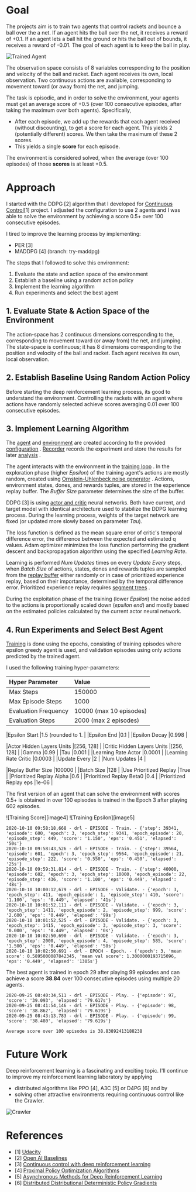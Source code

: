 [//]: # (Image References)


[image1]: https://user-images.githubusercontent.com/10624937/42135623-e770e354-7d12-11e8-998d-29fc74429ca2.gif "Trained Agent"
[image2]: https://user-images.githubusercontent.com/10624937/42386929-76f671f0-8106-11e8-9376-f17da2ae852e.png "Kernel"
[image3]: https://user-images.githubusercontent.com/10624937/42135622-e55fb586-7d12-11e8-8a54-3c31da15a90a.gif "Soccer"

# Goal

The projects aim is to train two agents that control rackets and bounce a ball over the a net. If an agent hits the ball over the net,
it receives a reward of +0.1.  If an agent lets a ball hit the ground or hits the ball out of bounds, it receives a reward of -0.01.
The goal of each agent is to keep the ball in play.

![Trained Agent][image1]

The observation space consists of 8 variables corresponding to the position and velocity of the ball and racket. Each agent receives
its own, local observation. Two continuous actions are available, corresponding to movement toward (or away from) the net, and jumping. 

The task is episodic, and in order to solve the environment, your agents must get an average score of +0.5
(over 100 consecutive episodes, after taking the maximum over both agents). Specifically,

- After each episode, we add up the rewards that each agent received (without discounting), to get a score for each agent. This yields 2 (potentially different) scores. We then take the maximum of these 2 scores.
- This yields a single **score** for each episode.

The environment is considered solved, when the average (over 100 episodes) of those **scores** is at least +0.5.

# Approach

I started with the DDPG [2] algorithm that I developed for [Continuous Control](https://github.com/miharothl/DRLND-Collaboration-And-Competition)[1] project. I adjusted the configuration
to use 2 agents and I was able to solve the environment by achieving a score 0.5+ over 100 consecutive episodes.

I tired to improve the learning process by implementing:
- PER [3]
- MADDPG [4] (branch: try-maddpg)

The steps that I followed to solve this environment:

1. Evaluate the state and action space of the environment
2. Establish a baseline using a random action policy
3. Implement the learning algorithm
4. Run experiments and select the best agent

## 1. Evaluate State & Action Space of the Environment

The action-space has 2 continuous dimensions corresponding to the, corresponding to movement toward (or away from) the net, and jumping. 
The state-space is continuous; it has 8 dimensions corresponding to the position and velocity of the ball and racket. Each agent receives
its own, local observation.

## 2. Establish Baseline Using Random Action Policy

Before starting the deep reinforcement learning process, its good to understand the environment. Controlling the 
rackets with an agent where actions have randomly selected achieve scores averaging 0.01 over 100 consecutive episodes.
 
## 3. Implement Learning Algorithm

The
[agent](https://github.com/miharothl/DRLND-Collaboration-And-Competition/blob/master/drl/agent/ddpg_agent.py)
and 
[environment](https://github.com/miharothl/DRLND-Collaboration-And-Competition/blob/master/drl/env/unity_multiple_env.py)
are created according to the provided
[configuration](https://github.com/miharothl/DRLND-Collaboration-And-Competition/blob/master/drl/experiment/configuration.py)
.
[Recorder](https://github.com/miharothl/DRLND-Collaboration-And-Competition/blob/master/drl/experiment/recorder.py)
records the experiment and store the results for later
[analysis](https://github.com/miharothl/DRLND-Collaboration-And-Competition/blob/master/rlab-analysis.ipynb)
.

The agent interacts with the environment in the
[training loop](https://github.com/miharothl/DRLND-Collaboration-And-Competition/blob/master/drl/experiment/train/master_trainer.py)
.
In the exploration phase (higher *Epsilon*) of the training
agent's actions are mostly random, created using 
[Ornstein-Uhlenbeck noise generator](https://github.com/miharothl/DRLND-Collaboration-And-Competition/blob/master/drl/agent/tools/ou_noise.py)
. Actions, environment states, dones, and rewards tuples, are stored in the experience
replay buffer. The *Buffer Size* parameter determines the size of the buffer.

DDPG [3] is using 
[actor and critic](https://github.com/miharothl/DRLND-Collaboration-And-Competition/blob/master/drl/model/ddpg_model.py)
neural networks. Both have current, and target model with identical architecture used to stabilize the DDPG learning process.
During the learning process, weights of the target network are fixed (or updated more slowly based on parameter *Tau*).

The loss function is defined as the mean square error of critic's temporal difference error, the difference between the expected
and estimated q values. Adam optimizer minimizes the loss function performing the gradient descent and backpropagation algorithm
using the specified *Learning Rate*.

Learning is performed *Num Updates* times on every *Update Every* steps, when *Batch Size* of actions, states, dones and rewards tuples are
sampled from the
[replay buffer](https://github.com/miharothl/DRLND-Collaboration-And-Competition/blob/master/drl/agent/tools/replay_buffer.py)
either randomly or in case of prioritized experience replay, based on their importance,
determined by the temporal difference error. Prioritized experience replay requires
[segment trees](https://github.com/miharothl/DRLND-Collaboration-And-Competition/blob/master/drl/agent/tools/segment_tree.py)
.

During the exploitation phase of the training (lower *Epsilon*) the noise added to the actions is proportionally scaled down (*epsilon end*)
and mostly based on the estimated policies calculated by the current actor neural network.

## 4. Run Experiments and Select Best Agent

[Training](https://github.com/miharothl/DRLND-Collaboration-And-Competition/blob/master/rlab-collaboration-and-competition.ipynb)
is done using the epochs, consisting of training episodes where epsilon greedy agent is used,
and validation episodes using only actions predicted by the trained agent.
 
I used the following training hyper-parameters:

|Hyper Parameter            |Value                    |
|:---                       |:---                     |
|Max Steps                  |150000                   |
|Max Episode Steps          |1000                     |
|Evaluation Frequency       |10000  (max 10 episodes) |
|Evaluation Steps           |2000   (max 2 episodes)  |

|Epsilon Start              |1.5 (rounded to 1.       |
|Epsilon End                |0.1                      |
|Epsilon Decay              |0.998                    |

|Actor Hidden Layers Units  |[256, 128]               |
|Critic Hidden Layers Units |[256, 128]               |
|Gamma                      |0.99                     |
|Tau                        |0.001                    |
|Learning Rate Actor        |0.0001                   |
|Learning Rate Critic       |0.0003                   |
|Update Every               |2                        |
|Num Updates                |4                        |

|Replay Buffer Size         |100000                   |
|Batch Size                 |128                      |
|Use Prioritized Replay     |True                     |
|Prioritized Replay Alpha   |0.6                      |
|Prioritized Replay Beta0   |0.4                      |
|Prioritized Replay eps     |1e-06                    |

The first version of an agent that can solve the environment with scores 0.5+ is obtained in over 100 episodes is 
trained in the Epoch 3 after playing 602 episodes.

![Training Score][image4]
![Training Epsilon][image5]

```
2020-10-10 09:58:18,668 - drl - EPISODE - Train. - {'step': 39341, 'episode': 600, 'epoch': 3, 'epoch_step': 9341, 'epoch_episode': 20, 'episode_step': 449, 'score': '1.150', 'eps': '0.451', 'elapsed': '50s'}
2020-10-10 09:58:43,526 - drl - EPISODE - Train. - {'step': 39564, 'episode': 601, 'epoch': 3, 'epoch_step': 9564, 'epoch_episode': 21, 'episode_step': 222, 'score': '0.550', 'eps': '0.450', 'elapsed': '25s'}
2020-10-10 09:59:31,814 - drl - EPISODE - Train. - {'step': 40000, 'episode': 602, 'epoch': 3, 'epoch_step': 10000, 'epoch_episode': 22, 'episode_step': 436, 'score': '1.100', 'eps': '0.449', 'elapsed': '48s'}
2020-10-10 10:00:12,679 - drl - EPISODE - Validate. - {'epoch': 3, 'epoch_step': 411, 'epoch_episode': 1, 'episode_step': 410, 'score': '1.100', 'eps': '0.449', 'elapsed': '41s'}
2020-10-10 10:01:52,111 - drl - EPISODE - Validate. - {'epoch': 3, 'epoch_step': 1411, 'epoch_episode': 2, 'episode_step': 999, 'score': '2.600', 'eps': '0.449', 'elapsed': '99s'}
2020-10-10 10:01:52,525 - drl - EPISODE - Validate. - {'epoch': 3, 'epoch_step': 1415, 'epoch_episode': 3, 'episode_step': 3, 'score': '0.000', 'eps': '0.449', 'elapsed': '0s'}
2020-10-10 10:02:50,690 - drl - EPISODE - Validate. - {'epoch': 3, 'epoch_step': 2000, 'epoch_episode': 4, 'episode_step': 585, 'score': '1.500', 'eps': '0.449', 'elapsed': '58s'}
2020-10-10 10:02:50,691 - drl - EPOCH - Epoch. - {'epoch': 3, 'mean score': 0.5895000087842345, 'mean val score': 1.3000000193715096, 'eps': '0.449', 'elapsed': '1305s'}
```

The best agent is trained in epoch 29 after playing 99 episodes and can achieve a score **38.84** over 100 consecutive episodes using multiple 20 agents.

```
2020-09-25 08:40:34,511 - drl - EPISODE - Play. - {'episode': 97, 'score': '39.093', 'elapsed': '79.617s'}
2020-09-25 08:41:54,146 - drl - EPISODE - Play. - {'episode': 98, 'score': '38.862', 'elapsed': '79.619s'}
2020-09-25 08:43:13,783 - drl - EPISODE - Play. - {'episode': 99, 'score': '38.480', 'elapsed': '79.619s'}

Average score over 100 episodes is 38.83892413188238
```

# Future Work

Deep reinforcement learning is a fascinating and exciting topic. I'll continue to improve my reinforcement learning
laboratory by applying
 * distributed algorithms like PPO [4], A3C [5] or D4PG [6] and by
 * solving other attractive environments requiring continuous control like the Crawler.

![Crawler][image3]

# References
  - [1] [Udacity](https://github.com/udacity/deep-reinforcement-learning)
  - [2] [Open AI Baselines](https://github.com/openai/baselines)
  - [3] [Continuous control with deep reinforcement learning](https://arxiv.org/abs/1509.02971)
  - [4] [Proximal Policy Optimization Algorithms](https://arxiv.org/pdf/1707.06347.pdf) 
  - [5] [Asynchronous Methods for Deep Reinforcement Learning](https://arxiv.org/pdf/1602.01783.pdf)
  - [6] [Distributed Distributional Deterministic Policy Gradients](https://openreview.net/pdf?id=SyZipzbCb)

